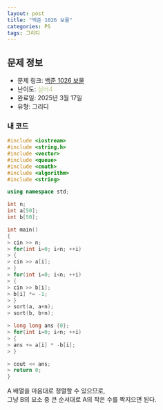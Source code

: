 ```yaml
---
layout: post
title: "백준 1026 보물"
categories: PS
tags: 그리디
---
```


## 문제 정보
- 문제 링크: [백준 1026 보물](https://www.acmicpc.net/problem/1026)
- 난이도: <span style="color:#B5C78A">실버4</span>
- 완료일: 2025년 3월 17일
- 유형: 그리디

### 내 코드

```C++
#include <iostream>
#include <string.h>
#include <vector>
#include <queue>
#include <cmath>
#include <algorithm>
#include <string>

using namespace std;

int n;
int a[50];
int b[50];

int main()
{
> cin >> n;
> for(int i=0; i<n; ++i)
> {
> cin >> a[i];
> }
> for(int i=0; i<n; ++i)
> {
> cin >> b[i];
> b[i] *= -1;
> }
> sort(a, a+n);
> sort(b, b+n);

> long long ans {0};
> for(int i=0; i<n; ++i)
> {
> ans += a[i] * -b[i];
> }

> cout << ans;
> return 0;
}

```

A 배열을 마음대로 정렬할 수 있으므로,  
그냥 B의 요소 중 큰 순서대로 A의 작은 수를 짝지으면 된다.  

